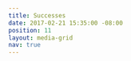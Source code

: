```yaml
---
title: Successes
date: 2017-02-21 15:35:00 -08:00
position: 11
layout: media-grid
nav: true
---
```


